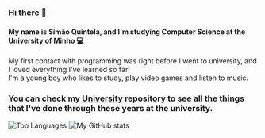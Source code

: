 ### Hi there 👋
#### My name is Simão Quintela, and I'm studying Computer Science at the University of Minho 💻<br>
My first contact with programming was right before I went to university, and I loved everything I've learned so far!<br>
I'm a young boy who likes to study, play video games and listen to music.<br>
### You can check my [University](https://github.com/SimaoQuintela/University) repository to see all the things that I've done through these years at the university.

![Top Languages](https://github-readme-stats.vercel.app/api/top-langs/?username=SimaoQuintela&layout=compact&theme=dracula)
![My GitHub stats](https://github-readme-stats.vercel.app/api?username=SimaoQuintela&show_icons=true&theme=dracula)

